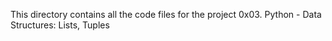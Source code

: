 This directory contains all the code files for the project 0x03. Python - Data Structures: Lists, Tuples
